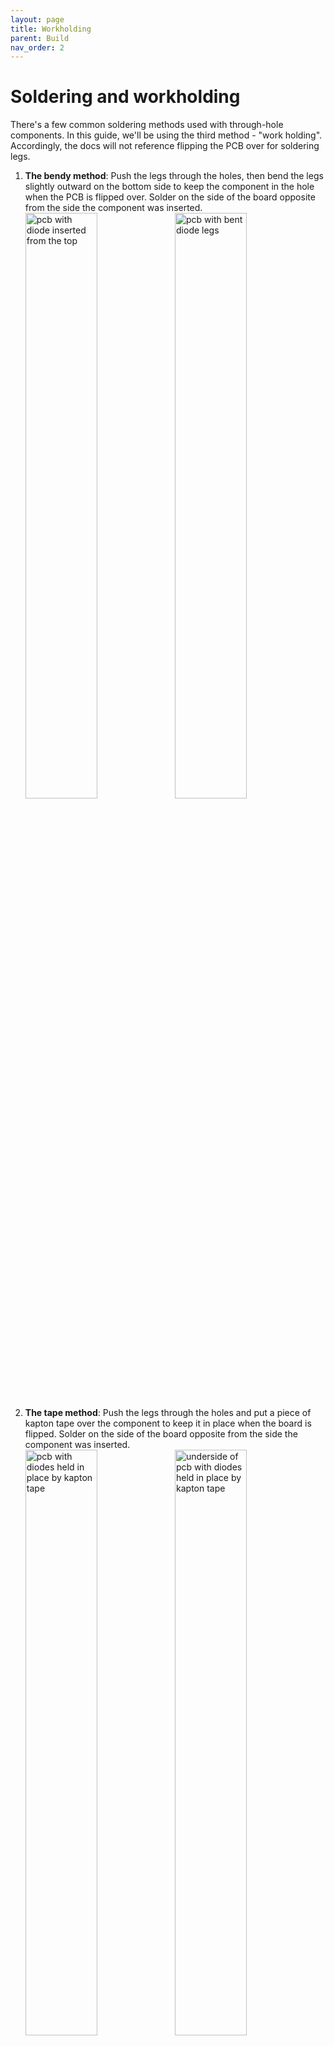 ```yaml
---
layout: page
title: Workholding
parent: Build
nav_order: 2
---
```


# Soldering and workholding

There's a few common soldering methods used with through-hole components. In this guide, we'll be using the third method - "work holding". Accordingly, the docs will not reference flipping the PCB over for soldering legs.

1. **The bendy method**: Push the legs through the holes, then bend the legs slightly outward on the bottom side to keep the component in the hole when the PCB is flipped over. Solder on the side of the board opposite from the side the component was inserted.
<br> <img src="/images/build_guide_pico/diode_bend_top.JPG" alt="pcb with diode inserted from the top" width="49%" /> <img src="/images/build_guide_pico/diode_bend_under.JPG" alt="pcb with bent diode legs" width="49%" />
1. **The tape method**: Push the legs through the holes and put a piece of kapton tape over the component to keep it in place when the board is flipped. Solder on the side of the board opposite from the side the component was inserted.
<br> <img src="/images/build_guide_pico/kapton_top.JPG" alt="pcb with diodes held in place by kapton tape" width="49%" /> <img src="/images/build_guide_pico/kapton_under.JPG" alt="underside of pcb with diodes held in place by kapton tape" width="49%" />
1. **Work holding**: Use helping hands or work holding jig to keep the PCB lifted off the work surface. Insert components through the holes, _do not_ flip the pcb, and solder on the side the components are inserted. <br> This is the recommended method.<br>If you have access to a 3d printer, you can print disposable [work holding legs designed specifically for the ErgoDonk Zero PCB](https://www.printables.com/model/733164-ergodonk-zero-pcb-holding-feet). <br> <Br>
**[Magnetic work holding thingies](https://www.aliexpress.us/item/2255800735314797.html)** <br><img src="/images/build_guide_pico/top_jig.JPG" alt="pcb in workholding jigs with diodes inserted from the top" width="49%" /> <img src="/images/build_guide_pico/workholding_jig_solder_from_top.JPG" alt="pcb in workholding jigs with diodes protruding" width="49%" /><br> <br>**[3d Printable work holding feet](https://www.printables.com/model/733164-ergodonk-zero-pcb-holding-feet)**<br>
<img src="/images/build_guide_pico/sofle_pico_workholding_four_foot.jpeg" alt="Disposable 3d printable work holding legs for the Sofle Pico" width="32%" /> <img src="/images/build_guide_pico/sofle_pico_workholding_foot_closeup.jpeg" alt="Close up of a disposable 3d printable work holding leg for the Sofle Pico" width="32%" /> <img src="/images/build_guide_pico/3d_model_of_work_feet.png" alt="3d model of a disposable 3d printable work holding leg for the Sofle Pico" width="32%" />
